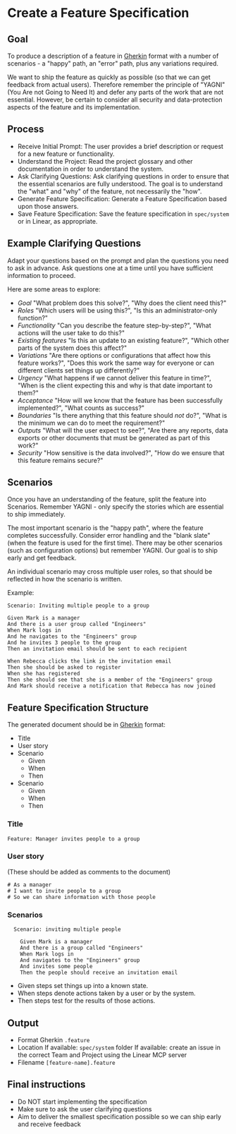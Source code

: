 # Create a Feature Specification

## Goal

To produce a description of a feature in [Gherkin](https://cucumber.io/docs/gherkin/reference) format with a number of scenarios - a "happy" path, an "error" path, plus any variations required.  

We want to ship the feature as quickly as possible (so that we can get feedback from actual users).  Therefore remember the principle of "YAGNI" (You Are not Going to Need It) and defer any parts of the work that are not essential.  However, be certain to consider all security and data-protection aspects of the feature and its implementation.  

## Process

- Receive Initial Prompt: The user provides a brief description or request for a new feature or functionality.
- Understand the Project: Read the project glossary and other documentation in order to understand the system.
- Ask Clarifying Questions: Ask clarifying questions in order to ensure that the essential scenarios are fully understood. The goal is to understand the "what" and "why" of the feature, not necessarily the "how".  
- Generate Feature Specification: Generate a Feature Specification based upon those answers.
- Save Feature Specification: Save the feature specification in `spec/system` or in Linear, as appropriate.  

## Example Clarifying Questions

Adapt your questions based on the prompt and plan the questions you need to ask in advance.  Ask questions one at a time until you have sufficient information to proceed.  

Here are some areas to explore:

- *Goal* "What problem does this solve?", "Why does the client need this?"
- *Roles* "Which users will be using this?", "Is this an administrator-only function?"
- *Functionality* "Can you describe the feature step-by-step?", "What actions will the user take to do this?"
- *Existing features* "Is this an update to an existing feature?", "Which other parts of the system does this affect?"
- *Variations* "Are there options or configurations that affect how this feature works?", "Does this work the same way for everyone or can different clients set things up differently?"
- *Urgency* "What happens if we cannot deliver this feature in time?", "When is the client expecting this and why is that date important to them?"
- *Acceptance* "How will we know that the feature has been successfully implemented?", "What counts as success?"
- *Boundaries* "Is there anything that this feature should _not_ do?", "What is the minimum we can do to meet the requirement?"
- *Outputs* "What will the user expect to see?", "Are there any reports, data exports or other documents that must be generated as part of this work?"
- *Security* "How sensitive is the data involved?", "How do we ensure that this feature remains secure?"

## Scenarios

Once you have an understanding of the feature, split the feature into Scenarios.  Remember YAGNI - only specify the stories which are essential to ship immediately.

The most important scenario is the "happy path", where the feature completes successfully.  Consider error handling and the "blank slate" (when the feature is used for the first time).  There may be other scenarios (such as configuration options) but remember YAGNI.  Our goal is to ship early and get feedback.  

An individual scenario may cross multiple user roles, so that should be reflected in how the scenario is written.  

Example: 

```gherkin
Scenario: Inviting multiple people to a group

Given Mark is a manager
And there is a user group called "Engineers"
When Mark logs in
And he navigates to the "Engineers" group
And he invites 3 people to the group
Then an invitation email should be sent to each recipient

When Rebecca clicks the link in the invitation email
Then she should be asked to register
When she has registered
Then she should see that she is a member of the "Engineers" group
And Mark should receive a notification that Rebecca has now joined
```

## Feature Specification Structure

The generated document should be in [Gherkin](https://cucumber.io/docs/gherkin/reference) format: 

- Title
- User story
- Scenario
  - Given 
  - When 
  - Then 
- Scenario
  - Given 
  - When 
  - Then 

### Title

```
Feature: Manager invites people to a group
```

### User story

(These should be added as comments to the document)
```
# As a manager
# I want to invite people to a group
# So we can share information with those people
```

### Scenarios 

```
  Scenario: inviting multiple people
  
    Given Mark is a manager
    And there is a group called "Engineers"
    When Mark logs in
    And navigates to the "Engineers" group
    And invites some people
    Then the people should receive an invitation email
```
- Given steps set things up into a known state.  
- When steps denote actions taken by a user or by the system.  
- Then steps test for the results of those actions.  

## Output

- Format 
  Gherkin `.feature`
- Location
	If available: `spec/system` folder 
  If available: create an issue in the correct Team and Project using the Linear MCP server	
- Filename
  `[feature-name].feature`

## Final instructions

- Do NOT start implementing the specification
- Make sure to ask the user clarifying questions
- Aim to deliver the smallest specification possible so we can ship early and receive feedback

